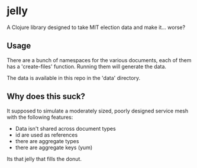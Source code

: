 # jelly

A Clojure library designed to take MIT election data and make it... worse?

## Usage

There are a bunch of namespaces for the various documents, each of them has a 'create-files' function. Running them will generate the data.

The data is available in this repo in the 'data' directory. 

## Why does this suck?

It supposed to simulate a moderately sized, poorly designed service mesh with the following features:

* Data isn't shared across document types
* id are used as references
* there are aggregate types
* there are aggregate keys (yum)

Its that jelly that fills the donut. 
